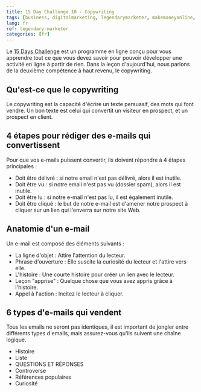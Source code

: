 ```yaml
---
title: 15 Day Challenge 10 - Copywriting
tags: [business, digitalmarketing, legendarymarketer, makemoneyonline, onlinebusiness, 15dayschallenge, highincomeskill, copywriting]
lang: fr
ref: legendary-marketer
categories: [fr]
---
```

Le [15 Days Challenge][1] est un programme en ligne conçu pour vous apprendre tout ce que vous devez savoir pour pouvoir développer une activité en ligne à partir de rien.
Dans la leçon d'aujourd'hui, nous parlons de la deuxième compétence à haut revenu, le copywriting.

[1]: https://bit.ly/15daysonly "Start the 15 days challenge now"

## Qu'est-ce que le copywriting

Le copywriting est la capacité d'écrire un texte persuasif, des mots qui font vendre. Un bon texte est celui qui convertit un visiteur en prospect, et un prospect en client.

## 4 étapes pour rédiger des e-mails qui convertissent

Pour que vos e-mails puissent convertir, ils doivent répondre à 4 étapes principales :
- Doit être délivré : si notre email n'est pas délivré, alors il est inutile.
- Doit être vu : si notre email n'est pas vu (dossier spam), alors il est inutile.
- Doit être lu : si notre e-mail n'est pas lu, il est également inutile.
- Doit être cliqué : le but de notre e-mail est d'amener notre prospect à cliquer sur un lien qui l'enverra sur notre site Web.

## Anatomie d'un e-mail

Un e-mail est composé des éléments suivants :
- La ligne d'objet : Attire l'attention du lecteur.
- Phrase d'ouverture : Elle suscite la curiosité du lecteur et l'attire vers elle.
- L'histoire : Une courte histoire pour créer un lien avec le lecteur.
- Leçon "apprise" : Quelque chose que vous avez appris grâce à l'histoire.
- Appel à l'action : Incitez le lecteur à cliquer.

## 6 types d'e-mails qui vendent

Tous les emails ne seront pas identiques, il est important de jongler entre différents types d'emails, mais assurez-vous qu'ils suivent une chaîne logique.
- Histoire
- Liste
- QUESTIONS ET RÉPONSES
- Controverse
- Références populaires
- Curiosité
